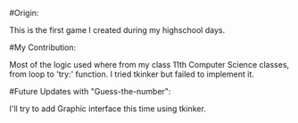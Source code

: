 #Origin:

This is the first game I created during my highschool days.

#My Contribution:

Most of the logic used where from my class 11th Computer Science classes, from loop to 'try:' function. I tried tkinker but failed to implement it.

#Future Updates with "Guess-the-number":

I'll try to add Graphic interface this time using tkinker.


